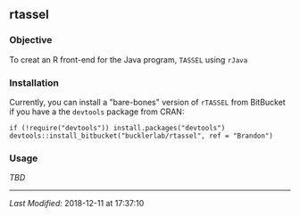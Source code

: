 ## rtassel

### Objective
To creat an R front-end for the Java program, `TASSEL` using `rJava`

### Installation
Currently, you can install a "bare-bones" version of `rTASSEL` from BitBucket
if you have a the `devtools` package from CRAN:

```
if (!require("devtools")) install.packages("devtools")
devtools::install_bitbucket("bucklerlab/rtassel", ref = "Brandon")
```

### Usage
*TBD*

- - -
*Last Modified:* 2018-12-11 at 17:37:10
